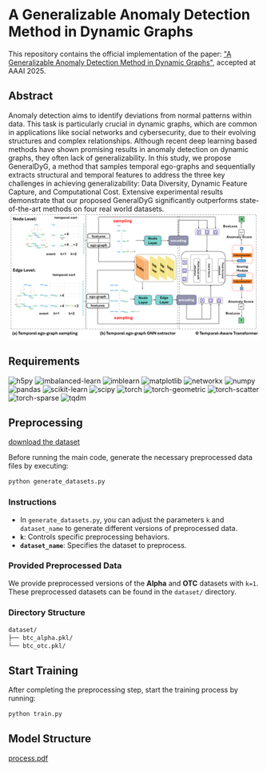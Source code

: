 # A Generalizable Anomaly Detection Method in Dynamic Graphs
This repository contains the official implementation of the paper: ["A Generalizable Anomaly Detection Method in Dynamic Graphs"](https://arxiv.org/abs/2412.16447), accepted at AAAI 2025.
## Abstract
Anomaly detection aims to identify deviations from normal patterns within data. This task is particularly crucial in dynamic graphs, which are common in applications like social networks and cybersecurity, due to their evolving structures and complex relationships. Although recent deep learning based methods have shown promising results in anomaly detection on dynamic graphs, they often lack of generalizability. In this study, we propose GeneralDyG, a method that samples temporal ego-graphs and sequentially extracts structural and temporal features to address the three key challenges in achieving generalizability: Data Diversity, Dynamic Feature Capture, and Computational Cost. Extensive experimental results demonstrate that our proposed GeneralDyG significantly outperforms state-of-the-art methods on four real world datasets.
![framework](./process.png)

## Requirements

![h5py](https://img.shields.io/badge/h5py-3.7.0-blue)
![imbalanced-learn](https://img.shields.io/badge/imbalanced--learn-0.12.3-orange)
![imblearn](https://img.shields.io/badge/imblearn-0.0-lightgrey)
![matplotlib](https://img.shields.io/badge/matplotlib-3.10.0-purple)
![networkx](https://img.shields.io/badge/networkx-2.8.7-darkblue)
![numpy](https://img.shields.io/badge/numpy-1.23.3-yellow)
![pandas](https://img.shields.io/badge/pandas-1.4.4-green)
![scikit-learn](https://img.shields.io/badge/scikit--learn-1.6.0-red)
![scipy](https://img.shields.io/badge/scipy-1.8.1-cyan)
![torch](https://img.shields.io/badge/torch-2.1.2%2Bcu121-brightgreen)
![torch-geometric](https://img.shields.io/badge/torch--geometric-2.2.0-lightblue)
![torch-scatter](https://img.shields.io/badge/torch--scatter-2.1.0%2Bpt112cu116-lightgreen)
![torch-sparse](https://img.shields.io/badge/torch--sparse-0.6.18-gold)
![tqdm](https://img.shields.io/badge/tqdm-4.65.2-pink)

## Preprocessing

[download the dataset](https://drive.google.com/drive/folders/1nJGwX0QaWZY3RH8JfqogJYMbq9PXkYhC?usp=sharing)

Before running the main code, generate the necessary preprocessed data files by executing:

```bash
python generate_datasets.py
```

### Instructions
- In `generate_datasets.py`, you can adjust the parameters `k` and `dataset_name` to generate different versions of preprocessed data.
- **`k`**: Controls specific preprocessing behaviors.
- **`dataset_name`**: Specifies the dataset to preprocess.

### Provided Preprocessed Data
We provide preprocessed versions of the **Alpha** and **OTC** datasets with `k=1`.  
These preprocessed datasets can be found in the `dataset/` directory.

### Directory Structure
```plaintext
dataset/
├── btc_alpha.pkl/
└── btc_otc.pkl/
```

## Start Training

After completing the preprocessing step, start the training process by running:

```bash
python train.py
```

## Model Structure
[process.pdf](https://github.com/user-attachments/files/18140405/process.pdf)

